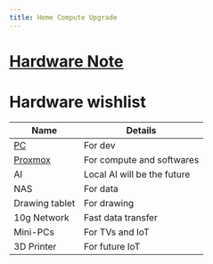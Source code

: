 ```yaml
---
title: Home Compute Upgrade
---
```


# [Hardware Note](./hardware.md)

# Hardware wishlist


| Name | Details |
| --- | --- |
| [PC](./Hardware/pc.md) | For dev |
| [Proxmox](./proxmox.md) | For compute and softwares |
| AI | Local AI will be the future |
| NAS | For data |
| Drawing tablet | For drawing |
| 10g Network | Fast data transfer |
| Mini-PCs | For TVs and IoT |
| 3D Printer | For future IoT |
